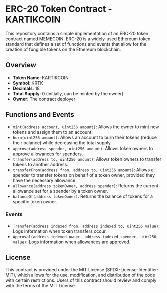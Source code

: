# ERC-20 Token Contract - KARTIKCOIN

This repository contains a simple implementation of an ERC-20 token contract named MEMECOIN. ERC-20 is a widely-used Ethereum token standard that defines a set of functions and events that allow for the creation of fungible tokens on the Ethereum blockchain.

## Overview

- **Token Name**: KARTIKCOIN
- **Symbol**: KRTK
- **Decimals**: 18
- **Total Supply**: 0 (initially, can be minted by the owner)
- **Owner**: The contract deployer

## Functions and Events

- `mint(address account, uint256 amount)`: Allows the owner to mint new tokens and assign them to an account.
- `burn(uint256 amount)`: Allows an account to burn their tokens (reduce their balance) while decreasing the total supply.
- `approve(address spender, uint256 amount)`: Allows token owners to approve allowances for spenders.
- `transfer(address to, uint256 amount)`: Allows token owners to transfer tokens to another address.
- `transferFrom(address from, address to, uint256 amount)`: Allows a spender to transfer tokens on behalf of a token owner, provided they have the necessary allowance.
- `allowance(address tokenOwner, address spender)`: Returns the current allowance set for a spender by a token owner.
- `balanceOf(address tokenOwner)`: Returns the balance of tokens for a specific token owner.

### Events

- `Transfer(address indexed from, address indexed to, uint256 value)`: Logs information when token transfers occur.
- `Approval(address indexed owner, address indexed spender, uint256 value)`: Logs information when allowances are approved.

## License

This contract is provided under the MIT License (SPDX-License-Identifier: MIT), which allows for the use, modification, and distribution of the code with certain restrictions. Users of this contract should review and comply with the terms of the MIT License.

